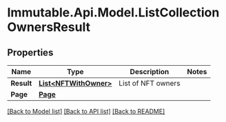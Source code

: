# Immutable.Api.Model.ListCollectionOwnersResult

## Properties

Name | Type | Description | Notes
------------ | ------------- | ------------- | -------------
**Result** | [**List&lt;NFTWithOwner&gt;**](NFTWithOwner.md) | List of NFT owners | 
**Page** | [**Page**](Page.md) |  | 

[[Back to Model list]](../README.md#documentation-for-models) [[Back to API list]](../README.md#documentation-for-api-endpoints) [[Back to README]](../README.md)

